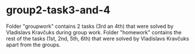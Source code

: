 # group2-task3-and-4
Folder "groupwork" contains 2 tasks (3rd an 4th) that were solved by Vladislavs Kravčuks during group work.
Folder "homework" contains the rest of the tasks (1st, 2nd, 5th, 6th) that were solved by Vladislavs Kravčuks apart from the groups.
